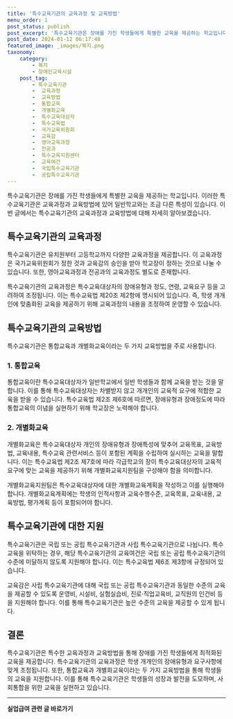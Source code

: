 ```yaml
---
title: '특수교육기관의 교육과정 및 교육방법'
menu_order: 1
post_status: publish
post_excerpt: '특수교육기관은 장애를 가진 학생들에게 특별한 교육을 제공하는 학교입니다. 이러한 특수교육기관은 교육과정과 교육방법에 있어 일반학교와는 조금 다른 특성이 있습니다. 이번 글에서는 특수교육기관의 교육과정과 교육방법에 대해 자세히 알아보겠습니다.'
post_date: 2024-01-12 06:17:48
featured_image: _images/복지.png
taxonomy:
    category:
        - 복지
        - 장애인교육시설
    post_tag:
        - 특수교육기관
        -  교육과정
        -  교육방법
        -  통합교육
        -  개별화교육
        -  특수교육대상자
        -  특수교육법
        -  국가교육위원회
        -  교육감
        -  영아교육과정
        -  전공과
        -  특수교육지원센터
        -  교육여건
        -  국립특수교육기관
        -  공립특수교육기관
---
```



특수교육기관은 장애를 가진 학생들에게 특별한 교육을 제공하는 학교입니다. 이러한 특수교육기관은 교육과정과 교육방법에 있어 일반학교와는 조금 다른 특성이 있습니다. 이번 글에서는 특수교육기관의 교육과정과 교육방법에 대해 자세히 알아보겠습니다.

## 특수교육기관의 교육과정
특수교육기관은 유치원부터 고등학교까지 다양한 교육과정을 제공합니다. 이 교육과정은 국가교육위원회가 정한 것과 교육감의 승인을 받아 학교장이 정하는 것으로 나눌 수 있습니다. 또한, 영아교육과정과 전공과의 교육과정도 별도로 존재합니다.

특수교육기관의 교육과정은 특수교육대상자의 장애유형과 정도, 연령, 교육요구 등을 고려하여 조정됩니다. 이는 특수교육법 제20조 제2항에 명시되어 있습니다. 즉, 학생 개개인에 맞춤화된 교육을 제공하기 위해 교육과정의 내용을 조정하여 운영할 수 있습니다.

## 특수교육기관의 교육방법
특수교육기관은 통합교육과 개별화교육이라는 두 가지 교육방법을 주로 사용합니다.

### 1. 통합교육
통합교육이란 특수교육대상자가 일반학교에서 일반 학생들과 함께 교육을 받는 것을 말합니다. 이를 통해 특수교육대상자는 차별받지 않고 개개인의 교육적 요구에 적합한 교육을 받을 수 있습니다. 특수교육법 제2조 제6호에 따르면, 장애유형과 장애정도에 따라 통합교육의 이념을 실현하기 위해 학교장은 노력해야 합니다.

### 2. 개별화교육
개별화교육은 특수교육대상자 개인의 장애유형과 장애특성에 맞추어 교육목표, 교육방법, 교육내용, 특수교육 관련서비스 등이 포함된 계획을 수립하여 실시하는 교육을 말합니다. 이는 특수교육법 제2조 제7호에 따라 각급학교의 장이 특수교육대상자의 교육적 요구에 맞는 교육을 제공하기 위해 개별화교육지원팀을 구성해야 함을 의미합니다.

개별화교육지원팀은 특수교육대상자에 대한 개별화교육계획을 작성하고 이를 실행해야 합니다. 개별화교육계획에는 학생의 인적사항과 교육수행수준, 교육목표, 교육내용, 교육방법, 평가계획 등이 포함되어야 합니다.

## 특수교육기관에 대한 지원
특수교육기관은 국립 또는 공립 특수교육기관과 사립 특수교육기관으로 나뉩니다. 특수교육을 위탁하는 경우, 해당 특수교육기관의 교육여건은 국립 또는 공립 특수교육기관의 수준에 미달하지 않도록 지원해야 합니다. 이는 특수교육법 제6조 제3항에 규정되어 있습니다.

교육감은 사립 특수교육기관에 대해 국립 또는 공립 특수교육기관과 동일한 수준의 교육을 제공할 수 있도록 운영비, 시설비, 실험실습비, 진로·직업교육비, 교직원의 인건비 등을 지원해야 합니다. 이를 통해 특수교육기관은 높은 수준의 교육을 제공할 수 있게 됩니다.

## 결론
특수교육기관은 특수한 교육과정과 교육방법을 통해 장애를 가진 학생들에게 최적화된 교육을 제공합니다. 특수교육기관의 교육과정은 학생 개개인의 장애유형과 요구사항에 맞게 조정됩니다. 또한, 통합교육과 개별화교육이라는 두 가지 교육방법을 통해 학생들의 교육을 지원합니다. 이를 통해 특수교육기관은 학생들의 성장과 발전을 도모하며, 사회통합을 위한 교육을 실현하고 있습니다.
<!-- wp:separator -->
<hr class="wp-block-separator has-alpha-channel-opacity"/>
<!-- /wp:separator -->

<!-- wp:group {"backgroundColor":"base","layout":{"type":"constrained"}} -->
<div class="wp-block-group has-base-background-color has-background"><!-- wp:paragraph {"align":"center","fontSize":"medium"} -->
<p class="has-text-align-center has-large-font-size"><strong>실업급여 관련 글 바로가기</strong></p>
<!-- /wp:paragraph -->


<!-- wp:latest-posts
{"categories":[{"id":10977,"count":19,"description":"","link":"https://uknowlaw.com/category/%ec%8b%a4%ec%97%85%ea%b8%89%ec%97%ac/","name":"실업급여","slug":"실업급여","taxonomy":"category","parent":0,"meta":[],"_links":{"self":[{"href":"https://uknowlaw.com/wp-json/wp/v2/categories/10977"}],"collection":[{"href":"https://uknowlaw.com/wp-json/wp/v2/categories"}],"about":[{"href":"https://uknowlaw.com/wp-json/wp/v2/taxonomies/category"}],"wp:post_type":[{"href":"https://uknowlaw.com/wp-json/wp/v2/posts?categories=10977"}],"curies":[{"name":"wp","href":"https://api.w.org/{rel}","templated":true}]}}],"postsToShow":100,"excerptLength":28,"postLayout":"grid","columns":2,"featuredImageAlign":"left","featuredImageSizeSlug":"large","fontSize":"small"} /--></div>
<!-- /wp:group -->